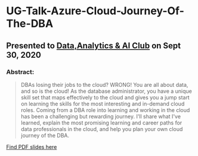 # UG-Talk-Azure-Cloud-Journey-Of-The-DBA
## Presented to [Data,Analytics & AI Club](https://www.meetup.com/Data-Analytics-AI-Club/) on Sept 30, 2020
### Abstract:
> DBAs losing their jobs to the cloud? WRONG! You are all about data, and so is the cloud! As the database administrator, you have a unique skill set that maps effectively to the cloud and gives you a jump start on learning the skills for the most interesting and in-demand cloud roles.
> Coming from a DBA role into learning and working in the cloud has been a challenging but rewarding journey. I'll share what I've learned, explain the most promising learning and career paths for data professionals in the cloud, and help you plan your own cloud journey of the DBA.

[Find PDF slides here ](./ACJOTD.pdf)
